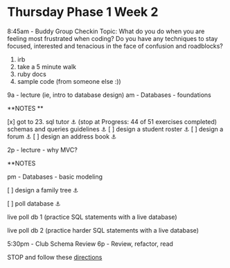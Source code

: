 # Thursday Phase 1 Week 2

8:45am - Buddy Group Checkin
Topic: What do you do when you are feeling most frustrated when coding? Do you have any techniques to stay focused, interested and tenacious in the face of confusion and roadblocks?

1. irb
2. take a 5 minute walk
3. ruby docs
4. sample code (from someone else :))

9a - lecture (ie, intro to database design)
am - Databases - foundations

**NOTES **

[x] got to 23. sql tutor :anchor: (stop at Progress: 44 of 51 exercises completed)
schemas and queries guidelines :anchor:
[ ] design a student roster :anchor:
[ ] design a forum :anchor:
[ ] design an address book :anchor:

2p - lecture - why MVC?

**NOTES

pm - Databases - basic modeling

[ ] design a family tree :anchor:

[ ] poll database :anchor:


live poll db 1 (practice SQL statements with a live database)

live poll db 2 (practice harder SQL statements with a live database)

5:30pm - Club Schema Review
6p - Review, refactor, read

STOP and follow these [directions](https://github.com/sf-fiddler-crabs-2015/phase-1-guide/blob/master/week-1/reference/guide-your-learning.md)


